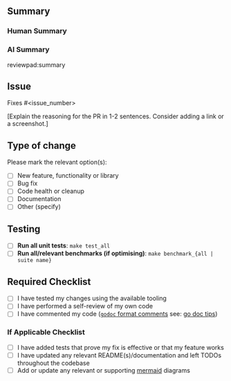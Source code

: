 <!-- DELETE THIS COMMENT BLOCK
  After completing the following:
    1. Add a descriptive title `[<Tag>] <DESCRIPTION>`
    2. Update _Assignee(s)_
    3. Add _Label(s)_
-->

## Summary

<!-- DELETE THIS COMMENT BLOCK
      - Provide a quick summary of the changes yourself
      - Let reviewpad summarise your PR under AI summary
      - You can leave a `/reviewpad summarise` comment at any time to trigger it manually.
-->

### Human Summary

### AI Summary

reviewpad:summary

## Issue

Fixes #\<issue_number>

\[Explain the reasoning for the PR in 1-2 sentences. Consider adding a link or a screenshot.\]

## Type of change

Please mark the relevant option(s):

- [ ] New feature, functionality or library
- [ ] Bug fix
- [ ] Code health or cleanup
- [ ] Documentation
- [ ] Other (specify)

## Testing

- [ ] **Run all unit tests**: `make test_all`
- [ ] **Run all/relevant benchmarks (if optimising)**: `make benchmark_{all | suite name}`

<!-- REMOVE this comment block after following the instructions
 If you added additional tests or infrastructure, describe it here.
 Bonus points for images and videos or gifs.
-->

## Required Checklist

- [ ] I have tested my changes using the available tooling
- [ ] I have performed a self-review of my own code
- [ ] I have commented my code ([`godoc` format comments] see: [go doc tips])

### If Applicable Checklist

- [ ] I have added tests that prove my fix is effective or that my feature works
- [ ] I have updated any relevant README(s)/documentation and left TODOs throughout the codebase
- [ ] Add or update any relevant or supporting [mermaid] diagrams

[`godoc` format comments]: https://go.dev/blog/godoc
[go doc tips]: https://tip.golang.org/doc/comment
[mermaid]: https://mermaid-js.github.io/mermaid/
